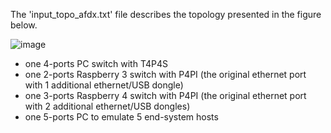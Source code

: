 The 'input_topo_afdx.txt' file describes the topology presented in the figure below.

![image](https://user-images.githubusercontent.com/72257044/165805722-89b10d72-983d-4ad3-92ad-302653a75de8.png)

- one 4-ports PC switch with T4P4S
- one 2-ports Raspberry 3 switch with P4PI (the original ethernet port with 1 additional ethernet/USB dongle)
- one 3-ports Raspberry 4 switch with P4PI (the original ethernet port with 2 additional ethernet/USB dongles)
- one 5-ports PC to emulate 5 end-system hosts
